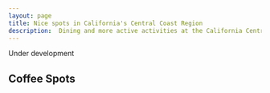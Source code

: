 ```yaml
---
layout: page
title: Nice spots in California's Central Coast Region
description:  Dining and more active activities at the California Central Coast
---
```


Under development


Coffee Spots
----





